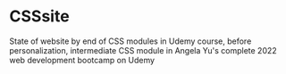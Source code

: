# CSSsite
State of website by end of CSS modules in Udemy course, before personalization, intermediate CSS module in Angela Yu's complete 2022 web development bootcamp on Udemy
